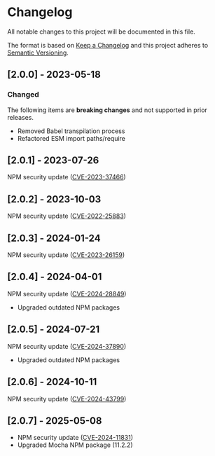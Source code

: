 # Changelog

All notable changes to this project will be documented in this file.

The format is based on [Keep a Changelog](https://keepachangelog.com/en/1.0.0) and this project adheres to [Semantic Versioning](https://semver.org/spec/v2.0.0.html).

## [2.0.0] - 2023-05-18

### Changed

The following items are **breaking changes** and not supported in prior releases.

- Removed Babel transpilation process
- Refactored ESM import paths/require

## [2.0.1] - 2023-07-26

NPM security update ([CVE-2023-37466](https://github.com/advisories/GHSA-cchq-frgv-rjh5))

## [2.0.2] - 2023-10-03

NPM security update ([CVE-2022-25883](https://github.com/advisories/GHSA-c2qf-rxjj-qqgw))

## [2.0.3] - 2024-01-24

NPM security update ([CVE-2023-26159](https://github.com/advisories/GHSA-jchw-25xp-jwwc))

## [2.0.4] - 2024-04-01

NPM security update ([CVE-2024-28849](https://github.com/advisories/GHSA-cxjh-pqwp-8mfp))

- Upgraded outdated NPM packages

## [2.0.5] - 2024-07-21

NPM security update ([CVE-2024-37890](https://github.com/advisories/GHSA-3h5v-q93c-6h6q))

- Upgraded outdated NPM packages

## [2.0.6] - 2024-10-11

NPM security update ([CVE-2024-43799](https://github.com/advisories/GHSA-m6fv-jmcg-4jfg))

## [2.0.7] - 2025-05-08

- NPM security update ([CVE-2024-11831](https://github.com/advisories/GHSA-76p7-773f-r4q5))
- Upgraded Mocha NPM package (11.2.2)
